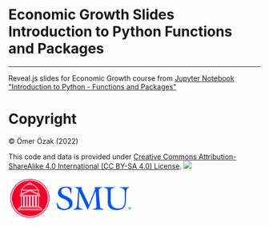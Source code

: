 # Economic Growth Slides Introduction to Python Functions and Packages
---

Reveal.js slides for Economic Growth course from [Jupyter Notebook "Introduction to Python - Functions and Packages"](https://github.com/SMU-Econ-Growth/EconGrowthUG-Notebooks/blob/main/Intro-Python-Functions-Packages.ipynb) 

# Copyright 

&copy; Ömer Özak (2022)

This code and data is provided under [Creative Commons Attribution-ShareAlike 4.0 International (CC BY-SA 4.0) License](https://creativecommons.org/licenses/by-sa/4.0/). ![](http://mirrors.creativecommons.org/presskit/buttons/88x31/svg/by-sa.svg)

[<img src="https://github.com/measuring-culture/Expanding-Measurement-Culture-Facebook-JRSI/blob/main/pics/SMUlogowWordmarkRB.jpg?raw=true" width="250">](http://omerozak.com)
